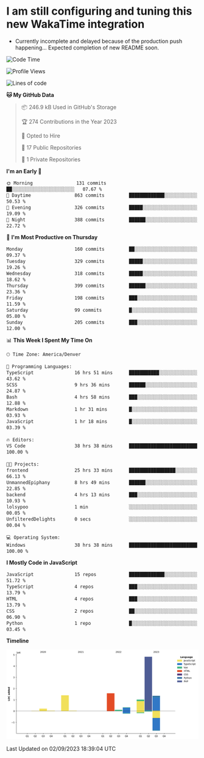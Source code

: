 # I am still configuring and tuning this new WakaTime integration
- Currently incomplete and delayed because of the production push happening... Expected completion of new README soon.
<!--START_SECTION:waka-->
![Code Time](http://img.shields.io/badge/Code%20Time-349%20hrs%2052%20mins-blue)

![Profile Views](http://img.shields.io/badge/Profile%20Views-0-blue)

![Lines of code](https://img.shields.io/badge/From%20Hello%20World%20I%27ve%20Written-10.8%20million%20lines%20of%20code-blue)

**🐱 My GitHub Data** 

> 📦 246.9 kB Used in GitHub's Storage 
 > 
> 🏆 274 Contributions in the Year 2023
 > 
> 💼 Opted to Hire
 > 
> 📜 17 Public Repositories 
 > 
> 🔑 1 Private Repositories 
 > 
**I'm an Early 🐤** 

```text
🌞 Morning                131 commits         ██░░░░░░░░░░░░░░░░░░░░░░░   07.67 % 
🌆 Daytime                863 commits         █████████████░░░░░░░░░░░░   50.53 % 
🌃 Evening                326 commits         █████░░░░░░░░░░░░░░░░░░░░   19.09 % 
🌙 Night                  388 commits         ██████░░░░░░░░░░░░░░░░░░░   22.72 % 
```
📅 **I'm Most Productive on Thursday** 

```text
Monday                   160 commits         ██░░░░░░░░░░░░░░░░░░░░░░░   09.37 % 
Tuesday                  329 commits         █████░░░░░░░░░░░░░░░░░░░░   19.26 % 
Wednesday                318 commits         █████░░░░░░░░░░░░░░░░░░░░   18.62 % 
Thursday                 399 commits         ██████░░░░░░░░░░░░░░░░░░░   23.36 % 
Friday                   198 commits         ███░░░░░░░░░░░░░░░░░░░░░░   11.59 % 
Saturday                 99 commits          █░░░░░░░░░░░░░░░░░░░░░░░░   05.80 % 
Sunday                   205 commits         ███░░░░░░░░░░░░░░░░░░░░░░   12.00 % 
```


📊 **This Week I Spent My Time On** 

```text
🕑︎ Time Zone: America/Denver

💬 Programming Languages: 
TypeScript               16 hrs 51 mins      ███████████░░░░░░░░░░░░░░   43.62 % 
SCSS                     9 hrs 36 mins       ██████░░░░░░░░░░░░░░░░░░░   24.87 % 
Bash                     4 hrs 58 mins       ███░░░░░░░░░░░░░░░░░░░░░░   12.88 % 
Markdown                 1 hr 31 mins        █░░░░░░░░░░░░░░░░░░░░░░░░   03.93 % 
JavaScript               1 hr 18 mins        █░░░░░░░░░░░░░░░░░░░░░░░░   03.39 % 

🔥 Editors: 
VS Code                  38 hrs 38 mins      █████████████████████████   100.00 % 

🐱‍💻 Projects: 
frontend                 25 hrs 33 mins      █████████████████░░░░░░░░   66.13 % 
UnmannedEpiphany         8 hrs 49 mins       ██████░░░░░░░░░░░░░░░░░░░   22.85 % 
backend                  4 hrs 13 mins       ███░░░░░░░░░░░░░░░░░░░░░░   10.93 % 
lolsypoo                 1 min               ░░░░░░░░░░░░░░░░░░░░░░░░░   00.05 % 
UnfilteredDelights       0 secs              ░░░░░░░░░░░░░░░░░░░░░░░░░   00.04 % 

💻 Operating System: 
Windows                  38 hrs 38 mins      █████████████████████████   100.00 % 
```

**I Mostly Code in JavaScript** 

```text
JavaScript               15 repos            █████████████░░░░░░░░░░░░   51.72 % 
TypeScript               4 repos             ███░░░░░░░░░░░░░░░░░░░░░░   13.79 % 
HTML                     4 repos             ███░░░░░░░░░░░░░░░░░░░░░░   13.79 % 
CSS                      2 repos             ██░░░░░░░░░░░░░░░░░░░░░░░   06.90 % 
Python                   1 repo              █░░░░░░░░░░░░░░░░░░░░░░░░   03.45 % 
```



**Timeline**

![Lines of Code chart](https://raw.githubusercontent.com/certifiedbice/certifiedbice/main/assets/bar_graph.png)


 Last Updated on 02/09/2023 18:39:04 UTC
<!--END_SECTION:waka-->
